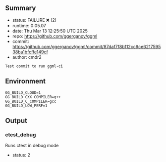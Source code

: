 ## Summary

- status:  FAILURE ❌ (2)
- runtime: 0:05.07
- date:    Thu Mar 13 12:25:50 UTC 2025
- repo:    https://github.com/ggerganov/ggml
- commit:  https://github.com/ggerganov/ggml/commit/87daf7f8b112cc9ce621759538ba1bfcffe149cf
- author:  cmdr2
```
Test commit to run ggml-ci
```

## Environment

```
GG_BUILD_CLOUD=1
GG_BUILD_CXX_COMPILER=g++
GG_BUILD_C_COMPILER=gcc
GG_BUILD_LOW_PERF=1
```

## Output

### ctest_debug

Runs ctest in debug mode
- status: 2
```

```

